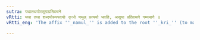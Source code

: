 ```yaml
---
sutra: यथातथयोरसूयाप्रतिवचने
vRtti: यथा तथा शब्दयोरुपपदयोः कृञो णमुल् प्रत्ययो भवति, असूया प्रतिवचने गम्यमाने ॥
vRtti_eng: 'The affix ''_namul_'' is added to the root ''_kri_'' (to make), the words ''_yatha_'' and ''_tatha_'' being compounded with it, when an angry reply is made : (if the omission of ''_krin_'' is unobjectionable).'

---
```

